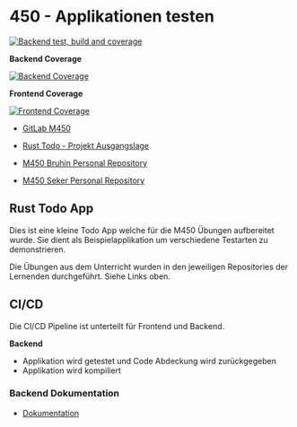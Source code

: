 # 450 - Applikationen testen

[![Backend test, build and coverage](https://github.com/R06NV4LDR/M450---Applikationen-testen/actions/workflows/backend.yml/badge.svg)](https://github.com/R06NV4LDR/M450---Applikationen-testen/actions/workflows/backend.yml)

**Backend Coverage**

[![Backend Coverage](https://codecov.io/gh/R06NV4LDR/M450---Applikationen-testen/branch/main/graph/badge.svg?flag=backend)](https://codecov.io/gh/R06NV4LDR/M450---Applikationen-testen)

**Frontend Coverage**

[![Frontend Coverage](https://codecov.io/gh/R06NV4LDR/M450---Applikationen-testen/branch/main/graph/badge.svg?flag=frontend)](https://codecov.io/gh/R06NV4LDR/M450---Applikationen-testen)


- [GitLab M450](https://gitlab.com/ch-tbz-it/Stud/m450/m450)

- [Rust Todo - Projekt Ausgangslage](https://github.com/Ezpcy/ReactRustTodo)

- [M450 Bruhin Personal Repository](https://github.com/R06NV4LDR/M450---Applikationen-testen_RB)
- [M450 Seker Personal Repository](https://github.com/Ezpcy/450-Applikationen-testen)

## Rust Todo App

Dies ist eine kleine Todo App welche für die M450 Übungen aufbereitet wurde. Sie dient als Beispielapplikation um
verschiedene Testarten zu demonstrieren.

Die Übungen aus dem Unterricht wurden in den jeweiligen Repositories der Lernenden durchgeführt. Siehe Links oben.

## CI/CD

Die CI/CD Pipeline ist unterteilt für Frontend und Backend.

**Backend**
- Applikation wird getestet und Code Abdeckung wird zurückgegeben
- Applikation wird kompiliert

### Backend Dokumentation

- [Dokumentation](./ReactRustTodo/backend/Backend%20Test%20Dokumentation.md)
